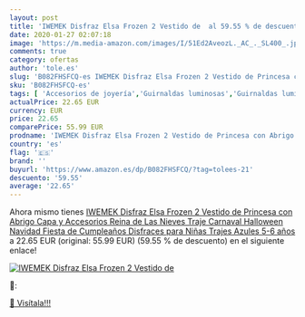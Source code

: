 ```yaml
---
layout: post
title: 'IWEMEK Disfraz Elsa Frozen 2 Vestido de  al 59.55 % de descuento'
date: 2020-01-27 02:07:18
image: 'https://m.media-amazon.com/images/I/51Ed2AveozL._AC_._SL400_.jpg'
comments: true
category: ofertas
author: 'tole.es'
slug: 'B082FHSFCQ-es IWEMEK Disfraz Elsa Frozen 2 Vestido de Princesa con...'
sku: 'B082FHSFCQ-es'
tags: [ 'Accesorios de joyería','Guirnaldas luminosas','Guirnaldas luminosas de interior','Iluminación','Joyería','Limpieza y cuidado de joyas','navidad', ]
actualPrice: 22.65 EUR
currency: EUR
price: 22.65
comparePrice: 55.99 EUR
prodname: 'IWEMEK Disfraz Elsa Frozen 2 Vestido de Princesa con Abrigo Capa y Accesorios Reina de Las Nieves Traje Carnaval Halloween Navidad Fiesta de Cumpleaños Disfraces para Niñas Trajes Azules 5-6 años'
country: 'es'
flag: '🇪🇸'
brand: ''
buyurl: 'https://www.amazon.es/dp/B082FHSFCQ/?tag=tolees-21'
descuento: '59.55'
average: '22.65'
---
```


Ahora mismo tienes [IWEMEK Disfraz Elsa Frozen 2 Vestido de Princesa con Abrigo Capa y Accesorios Reina de Las Nieves Traje Carnaval Halloween Navidad Fiesta de Cumpleaños Disfraces para Niñas Trajes Azules 5-6 años](https://www.amazon.es/dp/B082FHSFCQ/?tag=tolees-21) a 22.65 EUR (original: 55.99 EUR) (59.55 %  de descuento) en el siguiente enlace!

[![IWEMEK Disfraz Elsa Frozen 2 Vestido de ](https://m.media-amazon.com/images/I/51Ed2AveozL._AC_._SL400_.jpg)](https://www.amazon.es/dp/B082FHSFCQ/?tag=tolees-21)

🔎:


[🛒 Visítala!!!](https://www.amazon.es/dp/B082FHSFCQ/?tag=tolees-21)
